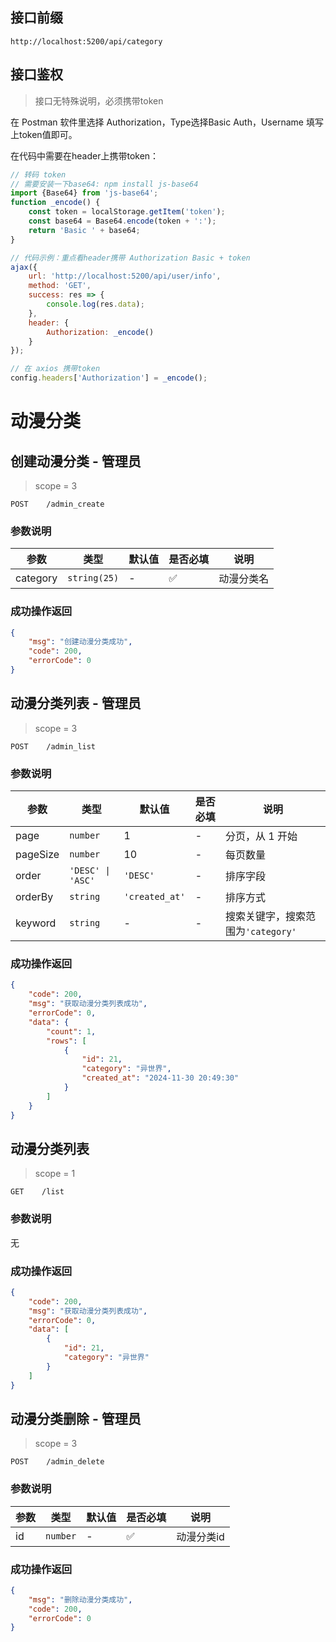 ## 接口前缀

```shell
http://localhost:5200/api/category
```

## 接口鉴权

> 接口无特殊说明，必须携带token

在 Postman 软件里选择 Authorization，Type选择Basic Auth，Username 填写上token值即可。

在代码中需要在header上携带token：

```js
// 转码 token
// 需要安装一下base64: npm install js-base64
import {Base64} from 'js-base64';
function _encode() {
    const token = localStorage.getItem('token');
    const base64 = Base64.encode(token + ':');
    return 'Basic ' + base64;
}

// 代码示例：重点看header携带 Authorization Basic + token
ajax({
    url: 'http://localhost:5200/api/user/info',
    method: 'GET',
    success: res => {
        console.log(res.data);
    },
    header: {
        Authorization: _encode()
    }
});

// 在 axios 携带token
config.headers['Authorization'] = _encode();
```

# 动漫分类

## 创建动漫分类 - 管理员

> scope = 3

```
POST    /admin_create
```

### 参数说明

| 参数     | 类型         | 默认值 | 是否必填 | 说明       |
| -------- | ------------ | ------ | -------- | ---------- |
| category | `string(25)` | -      | ✅       | 动漫分类名 |

### 成功操作返回

```json
{
    "msg": "创建动漫分类成功",
    "code": 200,
    "errorCode": 0
}
```

## 动漫分类列表 - 管理员

> scope = 3

```
POST    /admin_list
```

### 参数说明

| 参数     | 类型              | 默认值         | 是否必填 | 说明                               |
| -------- | ----------------- | -------------- | -------- | ---------------------------------- |
| page     | `number`          | 1              | -        | 分页，从 1 开始                    |
| pageSize | `number`          | 10             | -        | 每页数量                           |
| order    | `'DESC' \| 'ASC'` | `'DESC'`       | -        | 排序字段                           |
| orderBy  | `string`          | `'created_at'` | -        | 排序方式                           |
| keyword  | `string`          | -              | -        | 搜索关键字，搜索范围为`'category'` |

### 成功操作返回

```json
{
    "code": 200,
    "msg": "获取动漫分类列表成功",
    "errorCode": 0,
    "data": {
        "count": 1,
        "rows": [
            {
                "id": 21,
                "category": "异世界",
                "created_at": "2024-11-30 20:49:30"
            }
        ]
    }
}
```

## 动漫分类列表

> scope = 1

```
GET    /list
```

### 参数说明

无

### 成功操作返回

```json
{
    "code": 200,
    "msg": "获取动漫分类列表成功",
    "errorCode": 0,
    "data": [
        {
            "id": 21,
            "category": "异世界"
        }
    ]
}
```

## 动漫分类删除 - 管理员

> scope = 3

```
POST    /admin_delete
```

### 参数说明

| 参数 | 类型     | 默认值 | 是否必填 | 说明       |
| ---- | -------- | ------ | -------- | ---------- |
| id   | `number` | -      | ✅       | 动漫分类id |

### 成功操作返回

```json
{
    "msg": "删除动漫分类成功",
    "code": 200,
    "errorCode": 0
}
```
